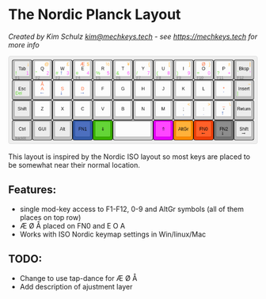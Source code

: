 # The Nordic Planck Layout
_Created by Kim Schulz <kim@mechkeys.tech> - see https://mechkeys.tech for more info_

![Nordic Layout](planck-keyboard-layout.png)

This layout is inspired by the Nordic ISO layout so most keys are placed to be somewhat near their normal location. 


## Features: 
 * single mod-key access to F1-F12, 0-9 and AltGr symbols (all of them places on top row)
 * Æ Ø Å placed on FN0 and E O A
 * Works with ISO Nordic keymap settings in Win/linux/Mac

## TODO:
 * Change to use tap-dance for Æ Ø Å
 * Add description of ajustment layer

